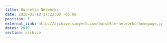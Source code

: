 ```yaml
---
title: Burdette Networks
date: 2016-01-18 17:22:00 -05:00
position: 1
external_link: http://archive.sawyerh.com/burdette-networks/homepage.jpg
dates: 2010
section: archive
---
```



